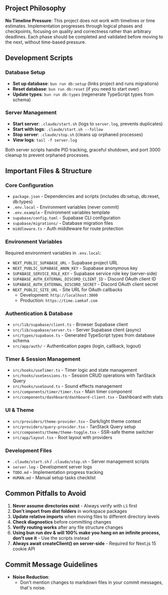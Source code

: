 
## Project Philosophy

**No Timeline Pressure**: This project does not work with timelines or time estimates. Implementation progresses through logical phases and checkpoints, focusing on quality and correctness rather than arbitrary deadlines. Each phase should be completed and validated before moving to the next, without time-based pressure.

## Development Scripts

### Database Setup
- **Set up database**: `bun run db:setup` (links project and runs migrations)
- **Reset database**: `bun run db:reset` (if you need to start over)
- **Update types**: `bun run db:types` (regenerate TypeScript types from schema)

### Server Management
- **Start server**: `.claude/start.sh` (logs to `server.log`, prevents duplicates)
- **Start with logs**: `.claude/start.sh --follow` 
- **Stop server**: `.claude/stop.sh` (cleans up orphaned processes)
- **View logs**: `tail -f server.log`

Both server scripts handle PID tracking, graceful shutdown, and port 3000 cleanup to prevent orphaned processes.

## Important Files & Structure

### Core Configuration
- `package.json` - Dependencies and scripts (includes db:setup, db:reset, db:types)
- `.env.local` - Environment variables (never commit)
- `.env.example` - Environment variables template
- `supabase/config.toml` - Supabase CLI configuration
- `supabase/migrations/` - Database migration files
- `middleware.ts` - Auth middleware for route protection

### Environment Variables
Required environment variables in `.env.local`:
- `NEXT_PUBLIC_SUPABASE_URL` - Supabase project URL
- `NEXT_PUBLIC_SUPABASE_ANON_KEY` - Supabase anonymous key
- `SUPABASE_SERVICE_ROLE_KEY` - Supabase service role key (server-side)
- `SUPABASE_AUTH_EXTERNAL_DISCORD_CLIENT_ID` - Discord OAuth client ID
- `SUPABASE_AUTH_EXTERNAL_DISCORD_SECRET` - Discord OAuth client secret
- `NEXT_PUBLIC_SITE_URL` - Site URL for OAuth callbacks
  - Development: `http://localhost:3000`
  - Production: `https://time.iamkaf.com`

### Authentication & Database
- `src/lib/supabase/client.ts` - Browser Supabase client
- `src/lib/supabase/server.ts` - Server Supabase client (async)
- `src/types/supabase.ts` - Generated TypeScript types from database schema
- `src/app/auth/` - Authentication pages (login, callback, logout)

### Timer & Session Management
- `src/hooks/useTimer.ts` - Timer logic and state management
- `src/hooks/useSessions.ts` - Session CRUD operations with TanStack Query
- `src/hooks/useSound.ts` - Sound effects management
- `src/components/timer/timer.tsx` - Main timer component
- `src/components/dashboard/dashboard-client.tsx` - Dashboard with stats

### UI & Theme
- `src/providers/theme-provider.tsx` - Dark/light theme context
- `src/providers/query-provider.tsx` - TanStack Query setup
- `src/components/theme/theme-toggle.tsx` - SSR-safe theme switcher
- `src/app/layout.tsx` - Root layout with providers

### Development Files
- `.claude/start.sh` / `.claude/stop.sh` - Server management scripts
- `server.log` - Development server logs
- `TODO.md` - Implementation progress tracking
- `HUMAN.md` - Manual setup tasks checklist

## Common Pitfalls to Avoid

1. **Never assume directories exist** - Always verify with `LS` first
2. **Don't import from dist folders** in workspace packages
3. **Update relative imports** when moving files to different directory levels
4. **Check diagnostics** before committing changes
5. **Verify routing works** after any file structure changes
6. **Using bun run dev & will 100% make you hang on an infinite process, don't use it** - Use the scripts instead
7. **Always await createClient() on server-side** - Required for Next.js 15 cookie API

## Commit Message Guidelines

- **Noise Reduction**: 
  - Don't mention changes to markdown files in your commit messages, that's noise.
